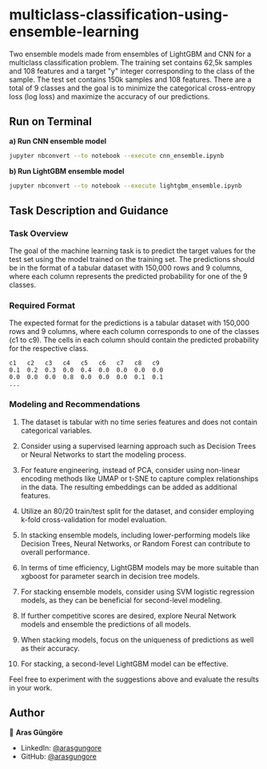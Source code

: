 # multiclass-classification-using-ensemble-learning

Two ensemble models made from ensembles of LightGBM and CNN for a multiclass classification problem. The training set contains 62,5k samples and 108 features and a target "y" integer corresponding to the class of the sample. The test set contains 150k samples and 108 features. There are a total of 9 classes and the goal is to minimize the categorical cross-entropy loss (log loss) and maximize the accuracy of our predictions.



## Run on Terminal

**a) Run CNN ensemble model**
```sh
jupyter nbconvert --to notebook --execute cnn_ensemble.ipynb
```

**b) Run LightGBM ensemble model**
```sh
jupyter nbconvert --to notebook --execute lightgbm_ensemble.ipynb
```



## Task Description and Guidance

### Task Overview

The goal of the machine learning task is to predict the target values for the test set using the model trained on the training set. The predictions should be in the format of a tabular dataset with 150,000 rows and 9 columns, where each column represents the predicted probability for one of the 9 classes.


### Required Format

The expected format for the predictions is a tabular dataset with 150,000 rows and 9 columns, where each column corresponds to one of the classes (c1 to c9). The cells in each column should contain the predicted probability for the respective class.

```plaintext
c1   c2   c3   c4   c5   c6   c7   c8   c9
0.1  0.2  0.3  0.0  0.4  0.0  0.0  0.0  0.0
0.0  0.0  0.0  0.8  0.0  0.0  0.0  0.1  0.1
...
```


### Modeling and Recommendations

1. The dataset is tabular with no time series features and does not contain categorical variables.

2. Consider using a supervised learning approach such as Decision Trees or Neural Networks to start the modeling process.

3. For feature engineering, instead of PCA, consider using non-linear encoding methods like UMAP or t-SNE to capture complex relationships in the data. The resulting embeddings can be added as additional features.

4. Utilize an 80/20 train/test split for the dataset, and consider employing k-fold cross-validation for model evaluation.

5. In stacking ensemble models, including lower-performing models like Decision Trees, Neural Networks, or Random Forest can contribute to overall performance.

6. In terms of time efficiency, LightGBM models may be more suitable than xgboost for parameter search in decision tree models.

7. For stacking ensemble models, consider using SVM logistic regression models, as they can be beneficial for second-level modeling.

8. If further competitive scores are desired, explore Neural Network models and ensemble the predictions of all models.

9. When stacking models, focus on the uniqueness of predictions as well as their accuracy.

10. For stacking, a second-level LightGBM model can be effective.

Feel free to experiment with the suggestions above and evaluate the results in your work.



## Author

👤 **Aras Güngöre**

* LinkedIn: [@arasgungore](https://www.linkedin.com/in/arasgungore)
* GitHub: [@arasgungore](https://github.com/arasgungore)
